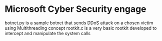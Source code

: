# Microsoft Cyber Security engage
botnet.py is a sample botnet that sends DDoS attack on a chosen victim using Multithreading concept
rootkit.c is a very basic rootkit developed to intercept and manipulate the system calls
